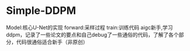 # Simple-DDPM
Model:核心U-Net的实现
forward:采样过程
train:训练代码
aigc新手,学习ddpm，记录了一些论文的要点和自己debug了一些通俗的代码，了解了各个部分，代码很通俗适合新手（非原创）
